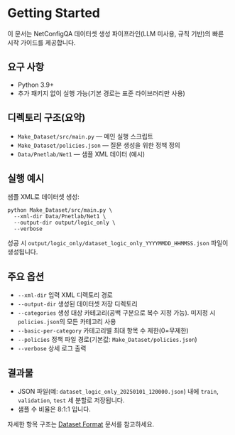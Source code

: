 # Getting Started

이 문서는 NetConfigQA 데이터셋 생성 파이프라인(LLM 미사용, 규칙 기반)의 빠른 시작 가이드를 제공합니다.

## 요구 사항

- Python 3.9+
- 추가 패키지 없이 실행 가능(기본 경로는 표준 라이브러리만 사용)

## 디렉토리 구조(요약)

- `Make_Dataset/src/main.py` — 메인 실행 스크립트
- `Make_Dataset/policies.json` — 질문 생성을 위한 정책 정의
- `Data/Pnetlab/Net1` — 샘플 XML 데이터 (예시)

## 실행 예시

샘플 XML로 데이터셋 생성:

```
python Make_Dataset/src/main.py \
  --xml-dir Data/Pnetlab/Net1 \
  --output-dir output/logic_only \
  --verbose
```

성공 시 `output/logic_only/dataset_logic_only_YYYYMMDD_HHMMSS.json` 파일이 생성됩니다.

## 주요 옵션

- `--xml-dir` 입력 XML 디렉토리 경로
- `--output-dir` 생성된 데이터셋 저장 디렉토리
- `--categories` 생성 대상 카테고리(공백 구분으로 복수 지정 가능). 미지정 시 `policies.json`의 모든 카테고리 사용
- `--basic-per-category` 카테고리별 최대 항목 수 제한(0=무제한)
- `--policies` 정책 파일 경로(기본값: `Make_Dataset/policies.json`)
- `--verbose` 상세 로그 출력

## 결과물

- JSON 파일(예: `dataset_logic_only_20250101_120000.json`) 내에 `train`, `validation`, `test` 세 분할로 저장됩니다.
- 샘플 수 비율은 8:1:1 입니다.

자세한 항목 구조는 [Dataset Format](Dataset_Format.md) 문서를 참고하세요.

